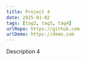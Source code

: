 ```yaml
---
title: Project 4
date: 2025-01-02
tags: [tag2, tag3, tag4]
urlRepo: https://github.com
urlDemo: https://demo.com
---
```


Description 4
